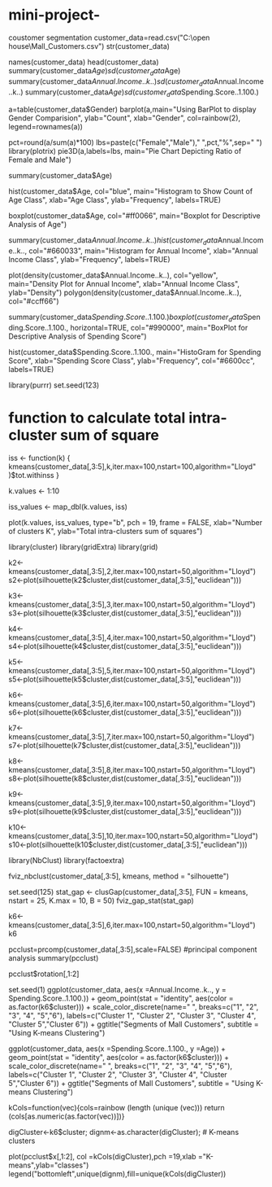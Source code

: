 # mini-project-
coustomer segmentation
customer_data=read.csv("C:\\open house\\Mall_Customers.csv")
str(customer_data)

names(customer_data)
head(customer_data)
summary(customer_data$Age)
sd(customer_data$Age)
summary(customer_data$Annual.Income..k..)
sd(customer_data$Annual.Income..k..)
summary(customer_data$Age)
sd(customer_data$Spending.Score..1.100.)

a=table(customer_data$Gender)
barplot(a,main="Using BarPlot to display Gender Comparision",
        ylab="Count",
        xlab="Gender",
        col=rainbow(2),
        legend=rownames(a))

pct=round(a/sum(a)*100)
lbs=paste(c("Female","Male")," ",pct,"%",sep=" ")
library(plotrix)
pie3D(a,labels=lbs,
      main="Pie Chart Depicting Ratio of Female and Male")

summary(customer_data$Age)

hist(customer_data$Age,
     col="blue",
     main="Histogram to Show Count of Age Class",
     xlab="Age Class",
     ylab="Frequency",
     labels=TRUE)

boxplot(customer_data$Age,
        col="#ff0066",
        main="Boxplot for Descriptive Analysis of Age")

summary(customer_data$Annual.Income..k..)
hist(customer_data$Annual.Income..k..,
     col="#660033",
     main="Histogram for Annual Income",
     xlab="Annual Income Class",
     ylab="Frequency",
     labels=TRUE)

plot(density(customer_data$Annual.Income..k..),
     col="yellow",
     main="Density Plot for Annual Income",
     xlab="Annual Income Class",
     ylab="Density")
polygon(density(customer_data$Annual.Income..k..),
        col="#ccff66")

summary(customer_data$Spending.Score..1.100.)
boxplot(customer_data$Spending.Score..1.100.,
        horizontal=TRUE,
        col="#990000",
        main="BoxPlot for Descriptive Analysis of Spending Score")

hist(customer_data$Spending.Score..1.100.,
     main="HistoGram for Spending Score",
     xlab="Spending Score Class",
     ylab="Frequency",
     col="#6600cc",
     labels=TRUE)

library(purrr)
set.seed(123)
# function to calculate total intra-cluster sum of square 
iss <- function(k) {
  kmeans(customer_data[,3:5],k,iter.max=100,nstart=100,algorithm="Lloyd" )$tot.withinss
}

k.values <- 1:10


iss_values <- map_dbl(k.values, iss)

plot(k.values, iss_values,
     type="b", pch = 19, frame = FALSE, 
     xlab="Number of clusters K",
     ylab="Total intra-clusters sum of squares")

library(cluster) 
library(gridExtra)
library(grid)


k2<-kmeans(customer_data[,3:5],2,iter.max=100,nstart=50,algorithm="Lloyd")
s2<-plot(silhouette(k2$cluster,dist(customer_data[,3:5],"euclidean")))

k3<-kmeans(customer_data[,3:5],3,iter.max=100,nstart=50,algorithm="Lloyd")
s3<-plot(silhouette(k3$cluster,dist(customer_data[,3:5],"euclidean")))

k4<-kmeans(customer_data[,3:5],4,iter.max=100,nstart=50,algorithm="Lloyd")
s4<-plot(silhouette(k4$cluster,dist(customer_data[,3:5],"euclidean")))

k5<-kmeans(customer_data[,3:5],5,iter.max=100,nstart=50,algorithm="Lloyd")
s5<-plot(silhouette(k5$cluster,dist(customer_data[,3:5],"euclidean")))

k6<-kmeans(customer_data[,3:5],6,iter.max=100,nstart=50,algorithm="Lloyd")
s6<-plot(silhouette(k6$cluster,dist(customer_data[,3:5],"euclidean")))

k7<-kmeans(customer_data[,3:5],7,iter.max=100,nstart=50,algorithm="Lloyd")
s7<-plot(silhouette(k7$cluster,dist(customer_data[,3:5],"euclidean")))

k8<-kmeans(customer_data[,3:5],8,iter.max=100,nstart=50,algorithm="Lloyd")
s8<-plot(silhouette(k8$cluster,dist(customer_data[,3:5],"euclidean")))

k9<-kmeans(customer_data[,3:5],9,iter.max=100,nstart=50,algorithm="Lloyd")
s9<-plot(silhouette(k9$cluster,dist(customer_data[,3:5],"euclidean")))

k10<-kmeans(customer_data[,3:5],10,iter.max=100,nstart=50,algorithm="Lloyd")
s10<-plot(silhouette(k10$cluster,dist(customer_data[,3:5],"euclidean")))

library(NbClust)
library(factoextra)

fviz_nbclust(customer_data[,3:5], kmeans, method = "silhouette")

set.seed(125)
stat_gap <- clusGap(customer_data[,3:5], FUN = kmeans, nstart = 25,
                    K.max = 10, B = 50)
fviz_gap_stat(stat_gap)

k6<-kmeans(customer_data[,3:5],6,iter.max=100,nstart=50,algorithm="Lloyd")
k6

pcclust=prcomp(customer_data[,3:5],scale=FALSE) #principal component analysis
summary(pcclust)

pcclust$rotation[,1:2]


set.seed(1)
ggplot(customer_data, aes(x =Annual.Income..k.., y = Spending.Score..1.100.)) + 
  geom_point(stat = "identity", aes(color = as.factor(k6$cluster))) +
  scale_color_discrete(name=" ",
                       breaks=c("1", "2", "3", "4", "5","6"),
                       labels=c("Cluster 1", "Cluster 2", "Cluster 3", "Cluster 4", "Cluster 5","Cluster 6")) +
  ggtitle("Segments of Mall Customers", subtitle = "Using K-means Clustering")

ggplot(customer_data, aes(x =Spending.Score..1.100., y =Age)) + 
  geom_point(stat = "identity", aes(color = as.factor(k6$cluster))) +
  scale_color_discrete(name=" ",
                       breaks=c("1", "2", "3", "4", "5","6"),
                       labels=c("Cluster 1", "Cluster 2", "Cluster 3", "Cluster 4", "Cluster 5","Cluster 6")) +
  ggtitle("Segments of Mall Customers", subtitle = "Using K-means Clustering")


kCols=function(vec){cols=rainbow (length (unique (vec)))
return (cols[as.numeric(as.factor(vec))])}

digCluster<-k6$cluster; dignm<-as.character(digCluster); # K-means clusters

plot(pcclust$x[,1:2], col =kCols(digCluster),pch =19,xlab ="K-means",ylab="classes")
legend("bottomleft",unique(dignm),fill=unique(kCols(digCluster))
